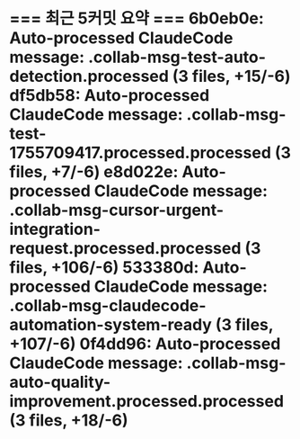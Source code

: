 === 최근 5커밋 요약 ===
6b0eb0e: Auto-processed ClaudeCode message: .collab-msg-test-auto-detection.processed (3 files, +15/-6)
df5db58: Auto-processed ClaudeCode message: .collab-msg-test-1755709417.processed.processed (3 files, +7/-6)
e8d022e: Auto-processed ClaudeCode message: .collab-msg-cursor-urgent-integration-request.processed.processed (3 files, +106/-6)
533380d: Auto-processed ClaudeCode message: .collab-msg-claudecode-automation-system-ready (3 files, +107/-6)
0f4dd96: Auto-processed ClaudeCode message: .collab-msg-auto-quality-improvement.processed.processed (3 files, +18/-6)
=======================

